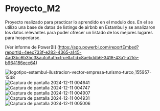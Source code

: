 # Proyecto_M2
Proyecto realizado para practicar lo aprendido en el modulo dos. En el se utilizo una base de datos de listings de airbnb en Estambul y se analizaron los datos relevantes para poder ofrecer un listado de los mejores lugares para hospedarse.


[Ver informe de PowerBI] (https://app.powerbi.com/reportEmbed?reportId=4eec733f-e283-4365-a145-4ad3bc6b35c3&autoAuth=true&ctid=8aebddb6-3418-43a1-a255-b964186ecc64)

![logotipo-estambul-ilustracion-vector-empresa-turismo-turco_155957-1548](https://github.com/user-attachments/assets/a8f4f6e3-b37e-41e3-9c85-b06dabcc9cb1)
![Captura de pantalla 2024-12-11 004641](https://github.com/user-attachments/assets/9e27121d-60ef-4c40-94ef-b8abbefe5dae)
![Captura de pantalla 2024-12-11 004747](https://github.com/user-attachments/assets/c869400c-50a2-4550-9280-d9f5d1abddff)
![Captura de pantalla 2024-12-11 004907](https://github.com/user-attachments/assets/ba4cf7e4-cadf-4b06-9c40-47082672b05e)
![Captura de pantalla 2024-12-11 004931](https://github.com/user-attachments/assets/5ec2b1eb-29e5-4f02-9125-e62dcd8b26c7)
![Captura de pantalla 2024-12-11 005006](https://github.com/user-attachments/assets/5a24c0c9-2243-4f62-937c-31bfc25229dc)
